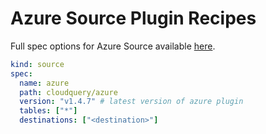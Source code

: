 # Azure Source Plugin Recipes

Full spec options for Azure Source available [here](https://github.com/cloudquery/cloudquery/blob/main/plugins/source/azure/docs/configuration.md).

```yaml copy
kind: source
spec:
  name: azure
  path: cloudquery/azure
  version: "v1.4.7" # latest version of azure plugin
  tables: ["*"]
  destinations: ["<destination>"]
```
